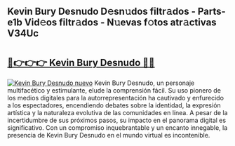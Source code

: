 ## Kevin Bury Desnudo D𝚎sn𝚞dos filtr𝚊dos - Parts-e1b Vid𝚎os filtr𝚊dos - N𝚞evas f𝚘tos atr𝚊ctivas V34Uc

# <h2><a href="http://mb6aqar.tromn.icu/?c=Kevin+Bury+Desnudo">🔗👉👉👉 Kevin Bury Desnudo 🔗🔗</a></h2>

[![Kevin Bury Desnudo nuevo](https://i.imgur.com/pEAQMta.gif)](http://mb6aqar.tromn.icu/?c=Kevin+Bury+Desnudo)
Kevin Bury Desnudo, un personaje multifacético y estimulante, elude la comprensión fácil. Su uso pionero de los medios digitales para la autorrepresentación ha cautivado y enfurecido a los espectadores, encendiendo debates sobre la identidad, la expresión artística y la naturaleza evolutiva de las comunidades en línea. A pesar de la incertidumbre de sus próximos pasos, su impacto en el panorama digital es significativo. Con un compromiso inquebrantable y un encanto innegable, la presencia de Kevin Bury Desnudo en el mundo virtual es incontenible.
